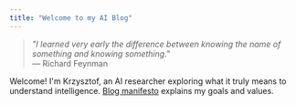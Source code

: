 ```yaml
---
title: "Welcome to my AI Blog"
---
```




> *"I learned very early the difference between knowing the name of something and knowing something."*  
> — Richard Feynman

Welcome! I'm Krzysztof, an AI researcher exploring what it truly means to understand intelligence. [Blog manifesto](/posts/init-post/) explains my goals and values.

 